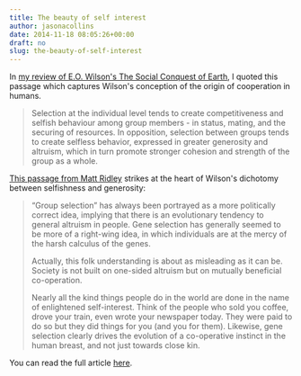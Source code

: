 ```yaml
---
title: The beauty of self interest
author: jasonacollins
date: 2014-11-18 08:05:26+00:00
draft: no
slug: the-beauty-of-self-interest
---
```


In [my review of E.O. Wilson's The Social Conquest of Earth](https://jasoncollins.blog/e-o-wilsons-the-social-conquest-of-earth/), I quoted this passage which captures Wilson's conception of the origin of cooperation in humans.

>Selection at the individual level tends to create competitiveness and selfish behaviour among group members - in status, mating, and the securing of resources. In opposition, selection between groups tends to create selfless behavior, expressed in greater generosity and altruism, which in turn promote stronger cohesion and strength of the group as a whole.

[This passage from Matt Ridley](http://www.rationaloptimist.com/blog/ants,-altruism-and-self-sacrifice.aspx) strikes at the heart of Wilson's dichotomy between selfishness and generosity:

>“Group selection” has always been portrayed as a more politically correct idea, implying that there is an evolutionary tendency to general altruism in people. Gene selection has generally seemed to be more of a right-wing idea, in which individuals are at the mercy of the harsh calculus of the genes.
>
>Actually, this folk understanding is about as misleading as it can be. Society is not built on one-sided altruism but on mutually beneficial co-operation.
>
>Nearly all the kind things people do in the world are done in the name of enlightened self-interest. Think of the people who sold you coffee, drove your train, even wrote your newspaper today. They were paid to do so but they did things for you (and you for them). Likewise, gene selection clearly drives the evolution of a co-operative instinct in the human breast, and not just towards close kin.

You can read the full article [here](http://www.rationaloptimist.com/blog/ants,-altruism-and-self-sacrifice.aspx).
